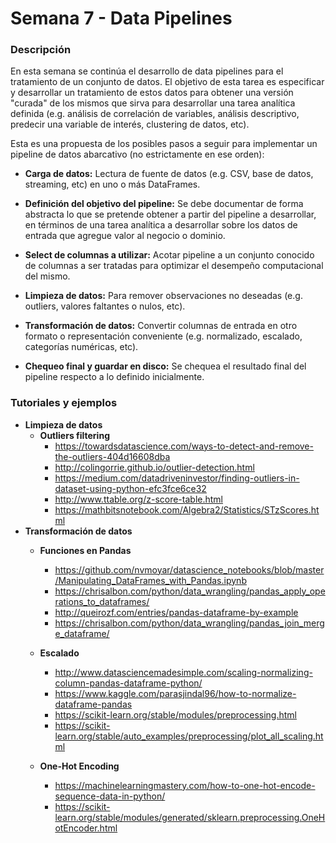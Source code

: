 Semana 7 - Data Pipelines
=========================

### Descripción

En esta semana se continúa el desarrollo de data pipelines para el tratamiento de un conjunto de datos. El objetivo de esta tarea es especificar y desarrollar un tratamiento de estos datos para obtener una versión "curada" de los mismos que sirva para desarrollar una tarea analítica definida (e.g. análisis de correlación de variables, análisis descriptivo, predecir una variable de interés, clustering de datos, etc). 

Esta es una propuesta de los posibles pasos a seguir para implementar un pipeline de datos abarcativo (no estrictamente en ese orden):


- **Carga de datos:** Lectura de fuente de datos (e.g. CSV, base de datos, streaming, etc) en uno o más DataFrames. 

- **Definición del objetivo del pipeline:** Se debe documentar de forma abstracta lo que se pretende obtener a partir del pipeline a desarrollar, en términos de una tarea analítica a desarrollar sobre los datos de entrada que agregue valor al negocio o dominio.

- **Select de columnas a utilizar:** Acotar pipeline a un conjunto conocido de columnas a ser tratadas para optimizar el desempeño computacional del mismo. 

- **Limpieza de datos:** Para remover observaciones no deseadas (e.g. outliers, valores faltantes o nulos, etc).

- **Transformación de datos:** Convertir columnas de entrada en otro formato o representación conveniente (e.g. normalizado, escalado, categorías numéricas, etc).

- **Chequeo final y guardar en disco:** Se chequea el resultado final del pipeline respecto a lo definido inicialmente.


###  Tutoriales y ejemplos

- **Limpieza de datos**
    - **Outliers filtering**
        - https://towardsdatascience.com/ways-to-detect-and-remove-the-outliers-404d16608dba
        - http://colingorrie.github.io/outlier-detection.html
        - https://medium.com/datadriveninvestor/finding-outliers-in-dataset-using-python-efc3fce6ce32
        - http://www.ttable.org/z-score-table.html
        - https://mathbitsnotebook.com/Algebra2/Statistics/STzScores.html
- **Transformación de datos**
    - **Funciones en Pandas**
        - https://github.com/nvmoyar/datascience_notebooks/blob/master/Manipulating_DataFrames_with_Pandas.ipynb
        - https://chrisalbon.com/python/data_wrangling/pandas_apply_operations_to_dataframes/
        - http://queirozf.com/entries/pandas-dataframe-by-example
        - https://chrisalbon.com/python/data_wrangling/pandas_join_merge_dataframe/
    
    - **Escalado**
        - http://www.datasciencemadesimple.com/scaling-normalizing-column-pandas-dataframe-python/
        - https://www.kaggle.com/parasjindal96/how-to-normalize-dataframe-pandas
        - https://scikit-learn.org/stable/modules/preprocessing.html
        - https://scikit-learn.org/stable/auto_examples/preprocessing/plot_all_scaling.html
         
    - **One-Hot Encoding**
        - https://machinelearningmastery.com/how-to-one-hot-encode-sequence-data-in-python/
        - https://scikit-learn.org/stable/modules/generated/sklearn.preprocessing.OneHotEncoder.html
    
    